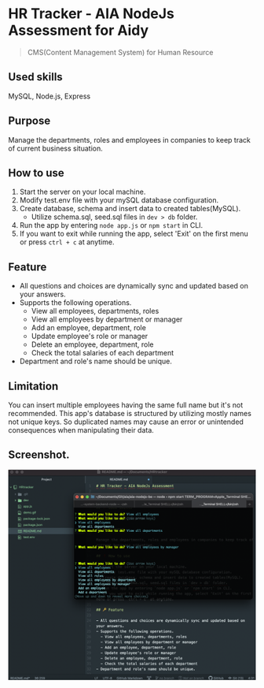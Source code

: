 # HR Tracker - AIA NodeJs Assessment for Aidy

> CMS(Content Management System) for Human Resource

## Used skills

MySQL, Node.js, Express

## Purpose

Manage the departments, roles and employees in companies to keep track of current business situation.

## How to use

1. Start the server on your local machine.
2. Modify test.env file with your mySQL database configuration.
3. Create database, schema and insert data to created tables(MySQL).
   - Utilize schema.sql, seed.sql files in `dev > db` folder.
4. Run the app by entering `node app.js` or `npm start` in CLI.
5. If you want to exit while running the app, select 'Exit' on the first menu or press `ctrl + c` at anytime.

## Feature

- All questions and choices are dynamically sync and updated based on your answers.
- Supports the following operations.
  - View all employees, departments, roles
  - View all employees by department or manager
  - Add an employee, department, role
  - Update employee's role or manager
  - Delete an employee, department, role
  - Check the total salaries of each department
- Department and role's name should be unique.

## Limitation

You can insert multiple employees having the same full name but it's not recommended. This app's database is structured by utilizing mostly names not unique keys. So duplicated names may cause an error or unintended consequences when manipulating their data.

## Screenshot.

![screenshot](demo.png)
